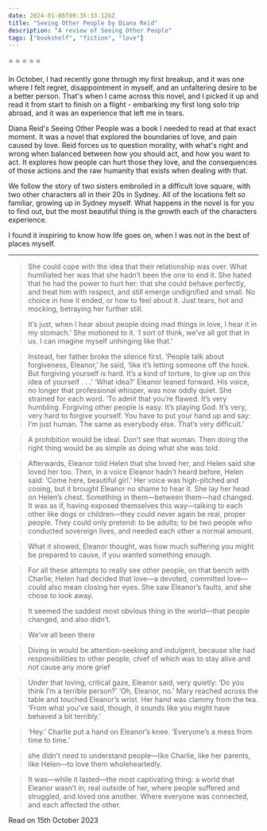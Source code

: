```yaml
---    
date: 2024-01-06T09:35:33.126Z
title: "Seeing Other People by Diana Reid"
description: "A review of Seeing Other People"
tags: ["bookshelf", "fiction", "love"]
---   
```

⭐ ⭐ ⭐ ⭐ ⭐

In October, I had recently gone through my first breakup, and it was one where I felt regret, disappointment in myself, and an unfaltering desire to be a better person. That's when I came across this novel, and I picked it up and read it from start to finish on a flight - embarking my first long solo trip abroad, and it was an experience that left me in tears. 


Diana Reid's Seeing Other People was a book I needed to read at that exact moment. It was a novel that explored the boundaries of love, and pain caused by love. Reid forces us to question morality, with what's right and wrong when balanced between how you should act, and how you want to act. It explores how people can hurt those they love, and the consequences of those actions and the raw humanity that exists when dealing with that.


We follow the story of two sisters embroiled in a difficult love square, with two other characters all in their 20s in Sydney. All of the locations felt so familiar, growing up in Sydney myself. What happens in the novel is for you to find out, but the most beautiful thing is the growth each of the characters experience.


I found it inspiring to know how life goes on, when I was not in the best of places myself.

--- 

> She could cope with the idea that their relationship was over. What humiliated her was that she hadn’t been the one to end it. She hated that he had the power to hurt her: that she could behave perfectly, and treat him with respect, and still emerge undignified and small. No choice in how it ended, or how to feel about it. Just tears, hot and mocking, betraying her further still. 

> It’s just, when I hear about people doing mad things in love, I hear it in my stomach.’ She motioned to it. ‘I sort of think, we’ve all got that in us. I can imagine myself unhinging like that.’ 

> Instead, her father broke the silence first. ‘People talk about forgiveness, Eleanor,’ he said, ‘like it’s letting someone off the hook. But forgiving yourself is hard. It’s a kind of torture, to give up on this idea of yourself . . .’ ‘What idea?’ Eleanor leaned forward. His voice, no longer that professional whisper, was now oddly quiet. She strained for each word. ‘To admit that you’re flawed. It’s very humbling. Forgiving other people is easy. It’s playing God. It’s very, very hard to forgive yourself. You have to put your hand up and say: I’m just human. The same as everybody else. That’s very difficult.’

> A prohibition would be ideal. Don’t see that woman. Then doing the right thing would be as simple as doing what she was told.

> Afterwards, Eleanor told Helen that she loved her, and Helen said she loved her too. Then, in a voice Eleanor hadn’t heard before, Helen said: ‘Come here, beautiful girl.’ Her voice was high-pitched and cooing, but it brought Eleanor no shame to hear it. She lay her head on Helen’s chest. Something in them—between them—had changed. It was as if, having exposed themselves this way—talking to each other like dogs or children—they could never again be real, proper people. They could only pretend: to be adults; to be two people who conducted sovereign lives, and needed each other a normal amount.

> What it showed, Eleanor thought, was how much suffering you might be prepared to cause, if you wanted something enough.

> For all these attempts to really see other people, on that bench with Charlie, Helen had decided that love—a devoted, committed love—could also mean closing her eyes. She saw Eleanor’s faults, and she chose to look away.

> It seemed the saddest most obvious thing in the world—that people changed, and also didn’t.

> We’ve all been there

> Diving in would be attention-seeking and indulgent, because she had responsibilities to other people, chief of which was to stay alive and not cause any more grief

> Under that loving, critical gaze, Eleanor said, very quietly: ‘Do you think I’m a terrible person?’ ‘Oh, Eleanor, no.’ Mary reached across the table and touched Eleanor’s wrist. Her hand was clammy from the tea. ‘From what you’ve said, though, it sounds like you might have behaved a bit terribly.’

> ‘Hey.’ Charlie put a hand on Eleanor’s knee. ‘Everyone’s a mess from time to time.’

> she didn’t need to understand people—like Charlie, like her parents, like Helen—to love them wholeheartedly.

> It was—while it lasted—the most captivating thing: a world that Eleanor wasn’t in; real outside of her, where people suffered and struggled, and loved one another. Where everyone was connected, and each affected the other.

Read on 15th October 2023
